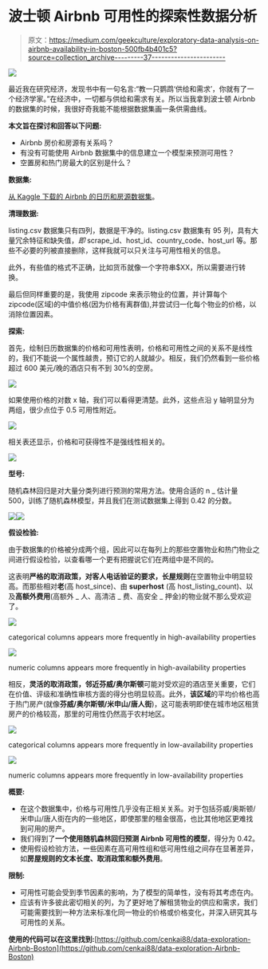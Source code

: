 # 波士顿 Airbnb 可用性的探索性数据分析

> 原文：<https://medium.com/geekculture/exploratory-data-analysis-on-airbnb-availability-in-boston-500fb4b401c5?source=collection_archive---------37----------------------->

![](img/30cb04ce6def2bfc27b33935f9b35195.png)

最近我在研究经济，发现书中有一句名言:“教一只鹦鹉‘供给和需求’，你就有了一个经济学家。”在经济中，一切都与供给和需求有关。所以当我拿到波士顿 Airbnb 的数据集的时候，我很好奇我能不能根据数据集画一条供需曲线。

**本文旨在探讨和回答以下问题:**

*   Airbnb 房价和房源有关系吗？
*   有没有可能使用 Airbnb 数据集中的信息建立一个模型来预测可用性？
*   空置房和热门房最大的区别是什么？

**数据集:**

[从 Kaggle 下载的 Airbnb 的日历和房源数据集](https://www.kaggle.com/airbnb/boston?select=listings.csv)。

**清理数据:**

listing.csv 数据集只有四列，数据是干净的。listing.csv 数据集有 95 列，具有大量冗余特征和缺失值，*即* scrape_id、host_id、country_code、host_url 等。那些不必要的列被直接删除，这样我就可以只关注与可用性相关的信息。

此外，有些值的格式不正确，比如货币就像一个字符串$XX，所以需要进行转换。

最后但同样重要的是，我使用 zipcode 来表示物业的位置，并计算每个 zipcode(区域)的中值价格(因为价格有离群值),并尝试归一化每个物业的价格，以消除位置因素。

**探索:**

首先，绘制日历数据集的价格和可用性表明，价格和可用性之间的关系不是线性的，我们不能说一个属性越贵，预订它的人就越少。相反，我们仍然看到一些价格超过 600 美元/晚的酒店只有不到 30%的空房。

![](img/edb7440488afdf7266a40c705fe6ae41.png)

如果使用价格的对数 x 轴，我们可以看得更清楚。此外，这些点沿 y 轴明显分为两组，很少点位于 0.5 可用性附近。

![](img/3434054b07ff6a0d4f4691bd5e83081f.png)

相关表还显示，价格和可获得性不是强线性相关的。

![](img/b814908982be4dc32ed6f43d7b0f3f43.png)

**型号:**

随机森林回归是对大量分类列进行预测的常用方法。使用合适的 n _ 估计量 500，训练了随机森林模型，并且我们在测试数据集上得到 0.42 的分数。

![](img/ee2e1dfd49a8c247543b5a7f503fd852.png)![](img/b1df3f70d6886eec7404a16e0b9c548b.png)

**假设检验:**

由于数据集的价格被分成两个组，因此可以在每列上的那些空置物业和热门物业之间进行假设检验，以查看哪一个更有把握说它们在两组中是不同的。

这表明**严格的取消政策，对客人电话验证的要求，长屋规则**在空置物业中明显较高。而那些相对**老**(高 host_since)、由 **superhost** (高 host_listing_count)、以及**高额外费用**(高额外 _ 人、高清洁 _ 费、高安全 _ 押金)的物业就不那么受欢迎了。

![](img/e03f8d7e892920ce7e3045ea4ceb0f5d.png)

categorical columns appears more frequently in high-availability properties

![](img/199ac4a8a9ef9689d2860c55de7b970b.png)

numeric columns appears more frequently in high-availability properties

相反，**灵活的取消政策，邻近芬威/奥尔斯顿**可能对受欢迎的酒店至关重要，它们在价值、评级和准确性审核方面的得分也明显较高。此外，**该区域**的平均价格也高于热门房产(就像**芬威/奥尔斯顿/米申山/唐人街**)，这可能表明即使在城市地区租赁房产的价格较高，那里的可用性仍然高于农村地区。

![](img/4cde3c4cf054003b98c041c10291cbe8.png)

categorical columns appears more frequently in low-availability properties

![](img/070a775763ec20fe5c355911c108ae95.png)

numeric columns appears more frequently in low-availability properties

**概要:**

*   在这个数据集中，价格与可用性几乎没有正相关关系。对于包括芬威/奥斯顿/米申山/唐人街在内的一些地区，即使那里的租金很高，也比其他地区更难找到可用的房产。
*   我们得到了**一个使用随机森林回归预测 Airbnb 可用性的模型**，得分为 0.42。
*   使用假设检验方法，一些因素在高可用性组和低可用性组之间存在显著差异，如**房屋规则的文本长度、取消政策和额外费用**。

**限制:**

*   可用性可能会受到季节因素的影响，为了模型的简单性，没有将其考虑在内。
*   应该有许多彼此密切相关的列，为了更好地了解租赁物业的供应和需求，我们可能需要找到一种方法来标准化同一物业的价格或价格变化，并深入研究其与可用性的关系。

**使用的代码可以在这里找到:**[https://github.com/cenkai88/data-exploration-Airbnb-Boston](https://github.com/cenkai88/data-exploration-Airbnb-Boston)